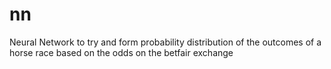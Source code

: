 # nn
Neural Network to try and form probability distribution of the outcomes of a horse race based on the odds on the betfair exchange
